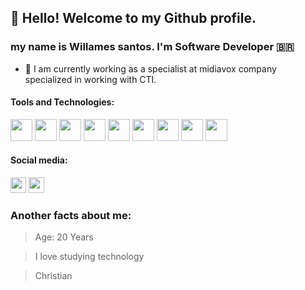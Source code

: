 ## 👋 Hello! Welcome to my Github profile.
###  my name is Willames santos. I'm Software Developer 🇧🇷

- 🔭 I am currently working as a specialist at midiavox company specialized in working with CTI.

#### Tools and Technologies:
<div display="flex">
<img src="https://cdn.jsdelivr.net/gh/devicons/devicon/icons/git/git-original.svg" width="35" height="35"/>
<img src="https://cdn.jsdelivr.net/gh/devicons/devicon/icons/github/github-original.svg" width="35" height="35"/>
<img src="https://cdn.jsdelivr.net/gh/devicons/devicon/icons/nodejs/nodejs-plain-wordmark.svg" width="35" height="35"/>
<img src="https://cdn.jsdelivr.net/gh/devicons/devicon/icons/react/react-original-wordmark.svg" width="35" height="35"/>
<img src="https://cdn.jsdelivr.net/gh/devicons/devicon/icons/java/java-original-wordmark.svg" width="35" height="35"/>
<img src="https://cdn.jsdelivr.net/gh/devicons/devicon/icons/javascript/javascript-original.svg" width="35" height="35"/>
<img src="https://cdn.jsdelivr.net/gh/devicons/devicon/icons/csharp/csharp-original.svg"width="35" height="35"/>
<img src="https://cdn.jsdelivr.net/gh/devicons/devicon/icons/mysql/mysql-original.svg" width="35" height="35"/>
<img src="https://cdn.jsdelivr.net/gh/devicons/devicon/icons/python/python-original-wordmark.svg" width="35" height="35"/>                 
</div>             

 #### Social media:
<div>
  <a href="https://instagram.com/willames_santos07" target="_blank"><img src="https://img.shields.io/badge/-Instagram-%23E4405F?style=for-the-      badge&logo=instagram&logoColor=white" target="_blank" height="25"></a>
  <a href="https://www.linkedin.com/in/willames-santos-7bb88b214" target="_blank"><img src="https://img.shields.io/badge/-LinkedIn-%230077B5?style=for-the-badge&logo=linkedin&logoColor=white" target="_blank" height="25"></a>   
</div>


### Another facts about me:

> Age: 20 Years

> I love studying technology

> Christian
